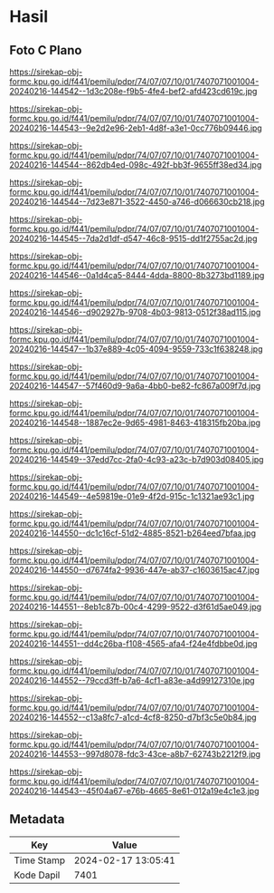 # Hasil

## Foto C Plano

https://sirekap-obj-formc.kpu.go.id/f441/pemilu/pdpr/74/07/07/10/01/7407071001004-20240216-144542--1d3c208e-f9b5-4fe4-bef2-afd423cd619c.jpg

https://sirekap-obj-formc.kpu.go.id/f441/pemilu/pdpr/74/07/07/10/01/7407071001004-20240216-144543--9e2d2e96-2eb1-4d8f-a3e1-0cc776b09446.jpg

https://sirekap-obj-formc.kpu.go.id/f441/pemilu/pdpr/74/07/07/10/01/7407071001004-20240216-144544--862db4ed-098c-492f-bb3f-9655ff38ed34.jpg

https://sirekap-obj-formc.kpu.go.id/f441/pemilu/pdpr/74/07/07/10/01/7407071001004-20240216-144544--7d23e871-3522-4450-a746-d066630cb218.jpg

https://sirekap-obj-formc.kpu.go.id/f441/pemilu/pdpr/74/07/07/10/01/7407071001004-20240216-144545--7da2d1df-d547-46c8-9515-dd1f2755ac2d.jpg

https://sirekap-obj-formc.kpu.go.id/f441/pemilu/pdpr/74/07/07/10/01/7407071001004-20240216-144546--0a1d4ca5-8444-4dda-8800-8b3273bd1189.jpg

https://sirekap-obj-formc.kpu.go.id/f441/pemilu/pdpr/74/07/07/10/01/7407071001004-20240216-144546--d902927b-9708-4b03-9813-0512f38ad115.jpg

https://sirekap-obj-formc.kpu.go.id/f441/pemilu/pdpr/74/07/07/10/01/7407071001004-20240216-144547--1b37e889-4c05-4094-9559-733c1f638248.jpg

https://sirekap-obj-formc.kpu.go.id/f441/pemilu/pdpr/74/07/07/10/01/7407071001004-20240216-144547--57f460d9-9a6a-4bb0-be82-fc867a009f7d.jpg

https://sirekap-obj-formc.kpu.go.id/f441/pemilu/pdpr/74/07/07/10/01/7407071001004-20240216-144548--1887ec2e-9d65-4981-8463-418315fb20ba.jpg

https://sirekap-obj-formc.kpu.go.id/f441/pemilu/pdpr/74/07/07/10/01/7407071001004-20240216-144549--37edd7cc-2fa0-4c93-a23c-b7d903d08405.jpg

https://sirekap-obj-formc.kpu.go.id/f441/pemilu/pdpr/74/07/07/10/01/7407071001004-20240216-144549--4e59819e-01e9-4f2d-915c-1c1321ae93c1.jpg

https://sirekap-obj-formc.kpu.go.id/f441/pemilu/pdpr/74/07/07/10/01/7407071001004-20240216-144550--dc1c16cf-51d2-4885-8521-b264eed7bfaa.jpg

https://sirekap-obj-formc.kpu.go.id/f441/pemilu/pdpr/74/07/07/10/01/7407071001004-20240216-144550--d7674fa2-9936-447e-ab37-c1603615ac47.jpg

https://sirekap-obj-formc.kpu.go.id/f441/pemilu/pdpr/74/07/07/10/01/7407071001004-20240216-144551--8eb1c87b-00c4-4299-9522-d3f61d5ae049.jpg

https://sirekap-obj-formc.kpu.go.id/f441/pemilu/pdpr/74/07/07/10/01/7407071001004-20240216-144551--dd4c26ba-f108-4565-afa4-f24e4fdbbe0d.jpg

https://sirekap-obj-formc.kpu.go.id/f441/pemilu/pdpr/74/07/07/10/01/7407071001004-20240216-144552--79ccd3ff-b7a6-4cf1-a83e-a4d99127310e.jpg

https://sirekap-obj-formc.kpu.go.id/f441/pemilu/pdpr/74/07/07/10/01/7407071001004-20240216-144552--c13a8fc7-a1cd-4cf8-8250-d7bf3c5e0b84.jpg

https://sirekap-obj-formc.kpu.go.id/f441/pemilu/pdpr/74/07/07/10/01/7407071001004-20240216-144553--997d8078-fdc3-43ce-a8b7-62743b2212f9.jpg

https://sirekap-obj-formc.kpu.go.id/f441/pemilu/pdpr/74/07/07/10/01/7407071001004-20240216-144543--45f04a67-e76b-4665-8e61-012a19e4c1e3.jpg


## Metadata

| Key        | Value               |
| ---------- | ------------------- |
| Time Stamp | 2024-02-17 13:05:41 |
| Kode Dapil | 7401                |



